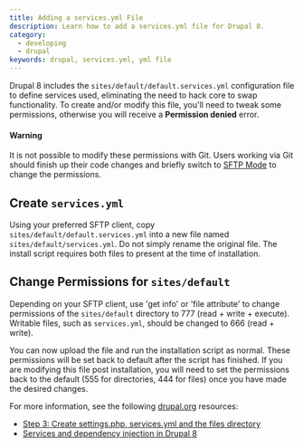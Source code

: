 ```yaml
---
title: Adding a services.yml File
description: Learn how to add a services.yml file for Drupal 8.
category:
  - developing
  - drupal
keywords: drupal, services.yml, yml file
---
```

Drupal 8 includes the `sites/default/default.services.yml` configuration file to define services used, eliminating the need to hack core to swap functionality. To create and/or modify this file, you'll need to tweak some permissions, otherwise you will receive a **Permission denied** error.

<div class="alert alert-danger">
<h4>Warning</h4>
It is not possible to modify these permissions with Git. Users working via Git should finish up their code changes and briefly switch to <a href="/docs/articles/sites/code/developing-directly-with-sftp-mode">SFTP Mode</a> to change the permissions.
</div>

## Create `services.yml`
Using your preferred SFTP client, copy `sites/default/default.services.yml` into a new file named `sites/default/services.yml`. Do not simply rename the original file. The install script requires both files to present at the time of installation.

## Change Permissions for `sites/default`
Depending on your SFTP client, use 'get info' or 'file attribute' to change permissions of the `sites/default` directory to 777 (read + write + execute). Writable files, such as `services.yml`, should be changed to 666 (read + write).

You can now upload the file and run the installation script as normal. These permissions will be set back to default after the script has finished. If you are modifying this file post installation, you will need to set the permissions back to the default (555 for directories, 444 for files) once you have made the desired changes.

For more information, see the following [drupal.org](https://drupal.org) resources:
- [Step 3: Create settings.php, services.yml and the files directory](https://www.drupal.org/documentation/install/settings-file)
- [Services and dependency injection in Drupal 8](https://www.drupal.org/node/2133171)
